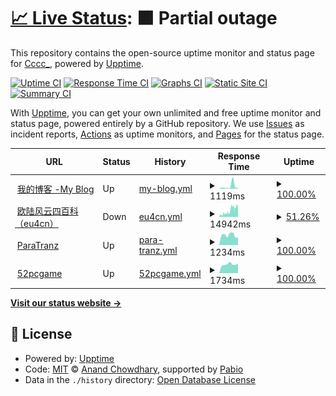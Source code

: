 # [📈 Live Status](https://status.iscccc.eu.org): <!--live status--> **🟧 Partial outage**

This repository contains the open-source uptime monitor and status page for [Cccc\_](https://blog.iscccc.eu.org/), powered by [Upptime](https://github.com/upptime/upptime).

[![Uptime CI](https://github.com/Cccc-owo/upptime/workflows/Uptime%20CI/badge.svg)](https://github.com/Cccc-owo/upptime/actions?query=workflow%3A%22Uptime+CI%22)
[![Response Time CI](https://github.com/Cccc-owo/upptime/workflows/Response%20Time%20CI/badge.svg)](https://github.com/Cccc-owo/upptime/actions?query=workflow%3A%22Response+Time+CI%22)
[![Graphs CI](https://github.com/Cccc-owo/upptime/workflows/Graphs%20CI/badge.svg)](https://github.com/Cccc-owo/upptime/actions?query=workflow%3A%22Graphs+CI%22)
[![Static Site CI](https://github.com/Cccc-owo/upptime/workflows/Static%20Site%20CI/badge.svg)](https://github.com/Cccc-owo/upptime/actions?query=workflow%3A%22Static+Site+CI%22)
[![Summary CI](https://github.com/Cccc-owo/upptime/workflows/Summary%20CI/badge.svg)](https://github.com/Cccc-owo/upptime/actions?query=workflow%3A%22Summary+CI%22)

With [Upptime](https://upptime.js.org), you can get your own unlimited and free uptime monitor and status page, powered entirely by a GitHub repository. We use [Issues](https://github.com/Cccc-owo/upptime/issues) as incident reports, [Actions](https://github.com/Cccc-owo/upptime/actions) as uptime monitors, and [Pages](https://status.iscccc.eu.org) for the status page.

<!--start: status pages-->
<!-- This summary is generated by Upptime (https://github.com/upptime/upptime) -->
<!-- Do not edit this manually, your changes will be overwritten -->
<!-- prettier-ignore -->
| URL | Status | History | Response Time | Uptime |
| --- | ------ | ------- | ------------- | ------ |
| <img alt="" src="https://icons.duckduckgo.com/ip3/blog.iscccc.eu.org.ico" height="13"> [我的博客 -My Blog](https://blog.iscccc.eu.org) | Up | [my-blog.yml](https://github.com/Cccc-owo/upptime/commits/HEAD/history/my-blog.yml) | <details><summary><img alt="Response time graph" src="./graphs/my-blog/response-time-week.png" height="20"> 1119ms</summary><br><a href="https://status.iscccc.eu.org/history/my-blog"><img alt="Response time 551" src="https://img.shields.io/endpoint?url=https%3A%2F%2Fraw.githubusercontent.com%2FCccc-owo%2Fupptime%2FHEAD%2Fapi%2Fmy-blog%2Fresponse-time.json"></a><br><a href="https://status.iscccc.eu.org/history/my-blog"><img alt="24-hour response time 539" src="https://img.shields.io/endpoint?url=https%3A%2F%2Fraw.githubusercontent.com%2FCccc-owo%2Fupptime%2FHEAD%2Fapi%2Fmy-blog%2Fresponse-time-day.json"></a><br><a href="https://status.iscccc.eu.org/history/my-blog"><img alt="7-day response time 1119" src="https://img.shields.io/endpoint?url=https%3A%2F%2Fraw.githubusercontent.com%2FCccc-owo%2Fupptime%2FHEAD%2Fapi%2Fmy-blog%2Fresponse-time-week.json"></a><br><a href="https://status.iscccc.eu.org/history/my-blog"><img alt="30-day response time 585" src="https://img.shields.io/endpoint?url=https%3A%2F%2Fraw.githubusercontent.com%2FCccc-owo%2Fupptime%2FHEAD%2Fapi%2Fmy-blog%2Fresponse-time-month.json"></a><br><a href="https://status.iscccc.eu.org/history/my-blog"><img alt="1-year response time 551" src="https://img.shields.io/endpoint?url=https%3A%2F%2Fraw.githubusercontent.com%2FCccc-owo%2Fupptime%2FHEAD%2Fapi%2Fmy-blog%2Fresponse-time-year.json"></a></details> | <details><summary><a href="https://status.iscccc.eu.org/history/my-blog">100.00%</a></summary><a href="https://status.iscccc.eu.org/history/my-blog"><img alt="All-time uptime 100.00%" src="https://img.shields.io/endpoint?url=https%3A%2F%2Fraw.githubusercontent.com%2FCccc-owo%2Fupptime%2FHEAD%2Fapi%2Fmy-blog%2Fuptime.json"></a><br><a href="https://status.iscccc.eu.org/history/my-blog"><img alt="24-hour uptime 100.00%" src="https://img.shields.io/endpoint?url=https%3A%2F%2Fraw.githubusercontent.com%2FCccc-owo%2Fupptime%2FHEAD%2Fapi%2Fmy-blog%2Fuptime-day.json"></a><br><a href="https://status.iscccc.eu.org/history/my-blog"><img alt="7-day uptime 100.00%" src="https://img.shields.io/endpoint?url=https%3A%2F%2Fraw.githubusercontent.com%2FCccc-owo%2Fupptime%2FHEAD%2Fapi%2Fmy-blog%2Fuptime-week.json"></a><br><a href="https://status.iscccc.eu.org/history/my-blog"><img alt="30-day uptime 100.00%" src="https://img.shields.io/endpoint?url=https%3A%2F%2Fraw.githubusercontent.com%2FCccc-owo%2Fupptime%2FHEAD%2Fapi%2Fmy-blog%2Fuptime-month.json"></a><br><a href="https://status.iscccc.eu.org/history/my-blog"><img alt="1-year uptime 100.00%" src="https://img.shields.io/endpoint?url=https%3A%2F%2Fraw.githubusercontent.com%2FCccc-owo%2Fupptime%2FHEAD%2Fapi%2Fmy-blog%2Fuptime-year.json"></a></details>
| <img alt="" src="https://icons.duckduckgo.com/ip3/www.eu4cn.com.ico" height="13"> [欧陆风云四百科（eu4cn）](https://www.eu4cn.com) | Down | [eu4cn.yml](https://github.com/Cccc-owo/upptime/commits/HEAD/history/eu4cn.yml) | <details><summary><img alt="Response time graph" src="./graphs/eu4cn/response-time-week.png" height="20"> 14942ms</summary><br><a href="https://status.iscccc.eu.org/history/eu4cn"><img alt="Response time 11136" src="https://img.shields.io/endpoint?url=https%3A%2F%2Fraw.githubusercontent.com%2FCccc-owo%2Fupptime%2FHEAD%2Fapi%2Feu4cn%2Fresponse-time.json"></a><br><a href="https://status.iscccc.eu.org/history/eu4cn"><img alt="24-hour response time 23375" src="https://img.shields.io/endpoint?url=https%3A%2F%2Fraw.githubusercontent.com%2FCccc-owo%2Fupptime%2FHEAD%2Fapi%2Feu4cn%2Fresponse-time-day.json"></a><br><a href="https://status.iscccc.eu.org/history/eu4cn"><img alt="7-day response time 14942" src="https://img.shields.io/endpoint?url=https%3A%2F%2Fraw.githubusercontent.com%2FCccc-owo%2Fupptime%2FHEAD%2Fapi%2Feu4cn%2Fresponse-time-week.json"></a><br><a href="https://status.iscccc.eu.org/history/eu4cn"><img alt="30-day response time 11375" src="https://img.shields.io/endpoint?url=https%3A%2F%2Fraw.githubusercontent.com%2FCccc-owo%2Fupptime%2FHEAD%2Fapi%2Feu4cn%2Fresponse-time-month.json"></a><br><a href="https://status.iscccc.eu.org/history/eu4cn"><img alt="1-year response time 11136" src="https://img.shields.io/endpoint?url=https%3A%2F%2Fraw.githubusercontent.com%2FCccc-owo%2Fupptime%2FHEAD%2Fapi%2Feu4cn%2Fresponse-time-year.json"></a></details> | <details><summary><a href="https://status.iscccc.eu.org/history/eu4cn">51.26%</a></summary><a href="https://status.iscccc.eu.org/history/eu4cn"><img alt="All-time uptime 91.56%" src="https://img.shields.io/endpoint?url=https%3A%2F%2Fraw.githubusercontent.com%2FCccc-owo%2Fupptime%2FHEAD%2Fapi%2Feu4cn%2Fuptime.json"></a><br><a href="https://status.iscccc.eu.org/history/eu4cn"><img alt="24-hour uptime 66.28%" src="https://img.shields.io/endpoint?url=https%3A%2F%2Fraw.githubusercontent.com%2FCccc-owo%2Fupptime%2FHEAD%2Fapi%2Feu4cn%2Fuptime-day.json"></a><br><a href="https://status.iscccc.eu.org/history/eu4cn"><img alt="7-day uptime 51.26%" src="https://img.shields.io/endpoint?url=https%3A%2F%2Fraw.githubusercontent.com%2FCccc-owo%2Fupptime%2FHEAD%2Fapi%2Feu4cn%2Fuptime-week.json"></a><br><a href="https://status.iscccc.eu.org/history/eu4cn"><img alt="30-day uptime 74.03%" src="https://img.shields.io/endpoint?url=https%3A%2F%2Fraw.githubusercontent.com%2FCccc-owo%2Fupptime%2FHEAD%2Fapi%2Feu4cn%2Fuptime-month.json"></a><br><a href="https://status.iscccc.eu.org/history/eu4cn"><img alt="1-year uptime 91.56%" src="https://img.shields.io/endpoint?url=https%3A%2F%2Fraw.githubusercontent.com%2FCccc-owo%2Fupptime%2FHEAD%2Fapi%2Feu4cn%2Fuptime-year.json"></a></details>
| <img alt="" src="https://icons.duckduckgo.com/ip3/paratranz.cn.ico" height="13"> [ParaTranz](https://paratranz.cn/) | Up | [para-tranz.yml](https://github.com/Cccc-owo/upptime/commits/HEAD/history/para-tranz.yml) | <details><summary><img alt="Response time graph" src="./graphs/para-tranz/response-time-week.png" height="20"> 1234ms</summary><br><a href="https://status.iscccc.eu.org/history/para-tranz"><img alt="Response time 1183" src="https://img.shields.io/endpoint?url=https%3A%2F%2Fraw.githubusercontent.com%2FCccc-owo%2Fupptime%2FHEAD%2Fapi%2Fpara-tranz%2Fresponse-time.json"></a><br><a href="https://status.iscccc.eu.org/history/para-tranz"><img alt="24-hour response time 947" src="https://img.shields.io/endpoint?url=https%3A%2F%2Fraw.githubusercontent.com%2FCccc-owo%2Fupptime%2FHEAD%2Fapi%2Fpara-tranz%2Fresponse-time-day.json"></a><br><a href="https://status.iscccc.eu.org/history/para-tranz"><img alt="7-day response time 1234" src="https://img.shields.io/endpoint?url=https%3A%2F%2Fraw.githubusercontent.com%2FCccc-owo%2Fupptime%2FHEAD%2Fapi%2Fpara-tranz%2Fresponse-time-week.json"></a><br><a href="https://status.iscccc.eu.org/history/para-tranz"><img alt="30-day response time 1215" src="https://img.shields.io/endpoint?url=https%3A%2F%2Fraw.githubusercontent.com%2FCccc-owo%2Fupptime%2FHEAD%2Fapi%2Fpara-tranz%2Fresponse-time-month.json"></a><br><a href="https://status.iscccc.eu.org/history/para-tranz"><img alt="1-year response time 1183" src="https://img.shields.io/endpoint?url=https%3A%2F%2Fraw.githubusercontent.com%2FCccc-owo%2Fupptime%2FHEAD%2Fapi%2Fpara-tranz%2Fresponse-time-year.json"></a></details> | <details><summary><a href="https://status.iscccc.eu.org/history/para-tranz">100.00%</a></summary><a href="https://status.iscccc.eu.org/history/para-tranz"><img alt="All-time uptime 99.50%" src="https://img.shields.io/endpoint?url=https%3A%2F%2Fraw.githubusercontent.com%2FCccc-owo%2Fupptime%2FHEAD%2Fapi%2Fpara-tranz%2Fuptime.json"></a><br><a href="https://status.iscccc.eu.org/history/para-tranz"><img alt="24-hour uptime 100.00%" src="https://img.shields.io/endpoint?url=https%3A%2F%2Fraw.githubusercontent.com%2FCccc-owo%2Fupptime%2FHEAD%2Fapi%2Fpara-tranz%2Fuptime-day.json"></a><br><a href="https://status.iscccc.eu.org/history/para-tranz"><img alt="7-day uptime 100.00%" src="https://img.shields.io/endpoint?url=https%3A%2F%2Fraw.githubusercontent.com%2FCccc-owo%2Fupptime%2FHEAD%2Fapi%2Fpara-tranz%2Fuptime-week.json"></a><br><a href="https://status.iscccc.eu.org/history/para-tranz"><img alt="30-day uptime 100.00%" src="https://img.shields.io/endpoint?url=https%3A%2F%2Fraw.githubusercontent.com%2FCccc-owo%2Fupptime%2FHEAD%2Fapi%2Fpara-tranz%2Fuptime-month.json"></a><br><a href="https://status.iscccc.eu.org/history/para-tranz"><img alt="1-year uptime 99.50%" src="https://img.shields.io/endpoint?url=https%3A%2F%2Fraw.githubusercontent.com%2FCccc-owo%2Fupptime%2FHEAD%2Fapi%2Fpara-tranz%2Fuptime-year.json"></a></details>
| <img alt="" src="https://icons.duckduckgo.com/ip3/52pcgame.net.ico" height="13"> [52pcgame](http://52pcgame.net/) | Up | [52pcgame.yml](https://github.com/Cccc-owo/upptime/commits/HEAD/history/52pcgame.yml) | <details><summary><img alt="Response time graph" src="./graphs/52pcgame/response-time-week.png" height="20"> 1734ms</summary><br><a href="https://status.iscccc.eu.org/history/52pcgame"><img alt="Response time 1889" src="https://img.shields.io/endpoint?url=https%3A%2F%2Fraw.githubusercontent.com%2FCccc-owo%2Fupptime%2FHEAD%2Fapi%2F52pcgame%2Fresponse-time.json"></a><br><a href="https://status.iscccc.eu.org/history/52pcgame"><img alt="24-hour response time 1853" src="https://img.shields.io/endpoint?url=https%3A%2F%2Fraw.githubusercontent.com%2FCccc-owo%2Fupptime%2FHEAD%2Fapi%2F52pcgame%2Fresponse-time-day.json"></a><br><a href="https://status.iscccc.eu.org/history/52pcgame"><img alt="7-day response time 1734" src="https://img.shields.io/endpoint?url=https%3A%2F%2Fraw.githubusercontent.com%2FCccc-owo%2Fupptime%2FHEAD%2Fapi%2F52pcgame%2Fresponse-time-week.json"></a><br><a href="https://status.iscccc.eu.org/history/52pcgame"><img alt="30-day response time 1913" src="https://img.shields.io/endpoint?url=https%3A%2F%2Fraw.githubusercontent.com%2FCccc-owo%2Fupptime%2FHEAD%2Fapi%2F52pcgame%2Fresponse-time-month.json"></a><br><a href="https://status.iscccc.eu.org/history/52pcgame"><img alt="1-year response time 1889" src="https://img.shields.io/endpoint?url=https%3A%2F%2Fraw.githubusercontent.com%2FCccc-owo%2Fupptime%2FHEAD%2Fapi%2F52pcgame%2Fresponse-time-year.json"></a></details> | <details><summary><a href="https://status.iscccc.eu.org/history/52pcgame">100.00%</a></summary><a href="https://status.iscccc.eu.org/history/52pcgame"><img alt="All-time uptime 100.00%" src="https://img.shields.io/endpoint?url=https%3A%2F%2Fraw.githubusercontent.com%2FCccc-owo%2Fupptime%2FHEAD%2Fapi%2F52pcgame%2Fuptime.json"></a><br><a href="https://status.iscccc.eu.org/history/52pcgame"><img alt="24-hour uptime 100.00%" src="https://img.shields.io/endpoint?url=https%3A%2F%2Fraw.githubusercontent.com%2FCccc-owo%2Fupptime%2FHEAD%2Fapi%2F52pcgame%2Fuptime-day.json"></a><br><a href="https://status.iscccc.eu.org/history/52pcgame"><img alt="7-day uptime 100.00%" src="https://img.shields.io/endpoint?url=https%3A%2F%2Fraw.githubusercontent.com%2FCccc-owo%2Fupptime%2FHEAD%2Fapi%2F52pcgame%2Fuptime-week.json"></a><br><a href="https://status.iscccc.eu.org/history/52pcgame"><img alt="30-day uptime 100.00%" src="https://img.shields.io/endpoint?url=https%3A%2F%2Fraw.githubusercontent.com%2FCccc-owo%2Fupptime%2FHEAD%2Fapi%2F52pcgame%2Fuptime-month.json"></a><br><a href="https://status.iscccc.eu.org/history/52pcgame"><img alt="1-year uptime 100.00%" src="https://img.shields.io/endpoint?url=https%3A%2F%2Fraw.githubusercontent.com%2FCccc-owo%2Fupptime%2FHEAD%2Fapi%2F52pcgame%2Fuptime-year.json"></a></details>

<!--end: status pages-->

[**Visit our status website →**](https://status.iscccc.eu.org)

## 📄 License

- Powered by: [Upptime](https://github.com/upptime/upptime)
- Code: [MIT](./LICENSE) © [Anand Chowdhary](https://anandchowdhary.com), supported by [Pabio](https://pabio.com)
- Data in the `./history` directory: [Open Database License](https://opendatacommons.org/licenses/odbl/1-0/)
